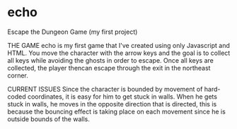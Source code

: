 # echo
Escape the Dungeon Game (my first project)

THE GAME
echo is my first game that I've created using only Javascript and HTML. You move the character with the arrow keys
and the goal is to collect all keys while avoiding the ghosts in order to escape. Once all keys are collected, the
player thencan escape through the exit in the northeast corner.

CURRENT ISSUES
Since the character is bounded by movement of hard-coded coordinates, it is easy for him to get stuck in walls. 
When he gets stuck in walls, he moves in the opposite direction that is directed, this is because the bouncing effect
is taking place on each movement since he is outside bounds of the walls.

